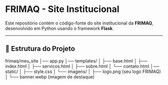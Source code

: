 # FRIMAQ - Site Institucional

Este repositório contém o código-fonte do site institucional da **FRIMAQ**, desenvolvido em Python usando o framework **Flask**.

---

## 📁 Estrutura do Projeto

frimaq/meu_site
│── app.py
│── templates/
│    ├── base.html
│    ├── index.html
│    ├── servicos.html
│    ├── sobre.html
│    └── contato.html
│── static/
│    ├── style.css
│    └── imagens/
│         ├── logo.png        (seu logo FRIMAQ)
│         └── banner.webp      (imagem de destaque)
